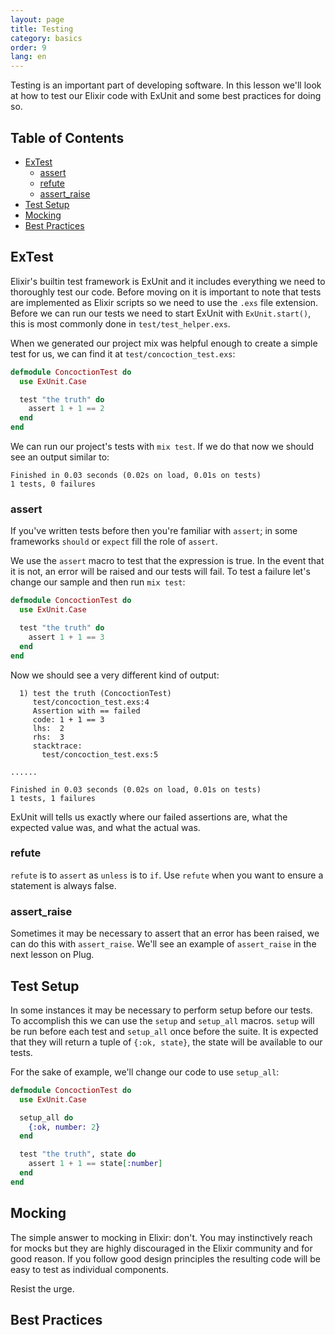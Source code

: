 ```yaml
---
layout: page
title: Testing
category: basics
order: 9
lang: en
---
```


Testing is an important part of developing software.  In this lesson we'll look at how to test our Elixir code with ExUnit and some best practices for doing so.

## Table of Contents

- [ExTest](#extest)
  - [assert](#assert)
  - [refute](#refute)
  - [assert_raise](#assertraise)
- [Test Setup](#test-setup)
- [Mocking](#mocking)
- [Best Practices](#best-practices)

## ExTest

Elixir's builtin test framework is ExUnit and it includes everything we need to thoroughly test our code.  Before moving on it is important to note that tests are implemented as Elixir scripts so we need to use the `.exs` file extension.  Before we can run our tests we need to start ExUnit with `ExUnit.start()`, this is most commonly done in `test/test_helper.exs`.

When we generated our project mix was helpful enough to create a simple test for us, we can find it at `test/concoction_test.exs`:

```elixir
defmodule ConcoctionTest do
  use ExUnit.Case

  test "the truth" do
    assert 1 + 1 == 2
  end
end
```

We can run our project's tests with `mix test`.  If we do that now we should see an output similar to:

```shell
Finished in 0.03 seconds (0.02s on load, 0.01s on tests)
1 tests, 0 failures
```

### assert

If you've written tests before then you're familiar with `assert`; in some frameworks `should` or `expect` fill the role of `assert`.

We use the `assert` macro to test that the expression is true.  In the event that it is not, an error will be raised and our tests will fail.  To test a failure let's change our sample and then run `mix test`:

```elixir
defmodule ConcoctionTest do
  use ExUnit.Case

  test "the truth" do
    assert 1 + 1 == 3
  end
end
```

Now we should see a very different kind of output:

```shell
  1) test the truth (ConcoctionTest)
     test/concoction_test.exs:4
     Assertion with == failed
     code: 1 + 1 == 3
     lhs:  2
     rhs:  3
     stacktrace:
       test/concoction_test.exs:5

......

Finished in 0.03 seconds (0.02s on load, 0.01s on tests)
1 tests, 1 failures
```

ExUnit will tells us exactly where our failed assertions are, what the expected value was, and what the actual was.

### refute

`refute` is to `assert` as `unless` is to `if`.  Use `refute` when you want to ensure a statement is always false.

### assert_raise

Sometimes it may be necessary to assert that an error has been raised, we can do this with `assert_raise`.  We'll see an example of `assert_raise` in the next lesson on Plug.

## Test Setup

In some instances it may be necessary to perform setup before our tests.  To accomplish this we can use the `setup` and `setup_all` macros.  `setup` will be run before each test and `setup_all` once before the suite.  It is expected that they will return a tuple of `{:ok, state}`, the state will be available to our tests.

For the sake of example, we'll change our code to use `setup_all`:

```elixir
defmodule ConcoctionTest do
  use ExUnit.Case

  setup_all do
    {:ok, number: 2}
  end

  test "the truth", state do
    assert 1 + 1 == state[:number]
  end
end
```

## Mocking

The simple answer to mocking in Elixir: don't.  You may instinctively reach for mocks but they are highly discouraged in the Elixir community and for good reason.  If you follow good design principles the resulting code will be easy to test as individual components.

Resist the urge.

## Best Practices
